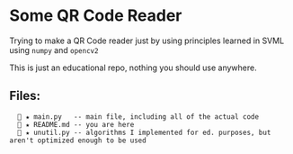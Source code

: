 # Some QR Code Reader

Trying to make a QR Code reader just by using principles learned in SVML
using `numpy` and `opencv2`


This is just an educational repo, nothing you should use anywhere.

## Files:

```
   ★ main.py   -- main file, including all of the actual code
   ★ README.md -- you are here
   ★ unutil.py -- algorithms I implemented for ed. purposes, but aren't optimized enough to be used
```

